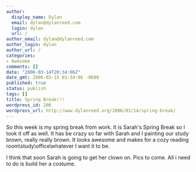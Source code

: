 ```yaml
---
author:
  display_name: Dylan
  email: dylan@dylanreed.com
  login: dylan
  url: /
author_email: dylan@dylanreed.com
author_login: dylan
author_url: /
categories:
- Awesome
comments: []
date: "2006-03-14T20:34:06Z"
date_gmt: 2006-03-15 03:34:06 -0600
published: true
status: publish
tags: []
title: Spring Break!!!
wordpress_id: 206
wordpress_url: http://www.dylanreed.org/2006/03/14/spring-break/
---
```


So this week is my spring break from work. It is Sarah's Spring Break so I took it off as well. It has be crazy so far with Sarah and I painting our study brown, really really brown. It looks awesome and makes for a cozy reading room\study\office\whatever I want it to be.

I think that soon Sarah is going to get her clown on. Pics to come. All i need to do is build her a costume.  

